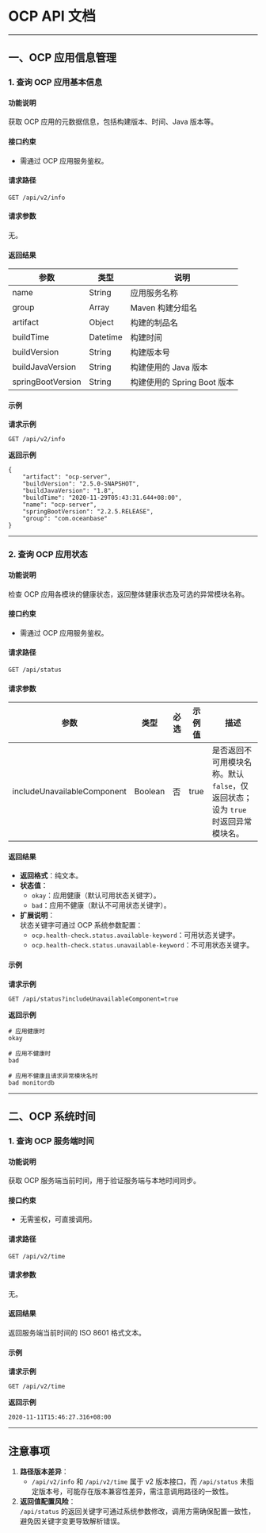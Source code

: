 # OCP API 文档

---

## 一、OCP 应用信息管理

### 1. 查询 OCP 应用基本信息
#### 功能说明
获取 OCP 应用的元数据信息，包括构建版本、时间、Java 版本等。

#### 接口约束
- 需通过 OCP 应用服务鉴权。

#### 请求路径
`GET /api/v2/info`

#### 请求参数
无。

#### 返回结果
| 参数               | 类型        | 说明                     |
|--------------------|-------------|--------------------------|
| name               | String      | 应用服务名称             |
| group              | Array       | Maven 构建分组名         |
| artifact           | Object      | 构建的制品名             |
| buildTime          | Datetime    | 构建时间                 |
| buildVersion       | String      | 构建版本号               |
| buildJavaVersion   | String      | 构建使用的 Java 版本     |
| springBootVersion  | String      | 构建使用的 Spring Boot 版本 |

#### 示例
**请求示例**  
```code
GET /api/v2/info
```

**返回示例**  
```code
{
    "artifact": "ocp-server",
    "buildVersion": "2.5.0-SNAPSHOT",
    "buildJavaVersion": "1.8",
    "buildTime": "2020-11-29T05:43:31.644+08:00",
    "name": "ocp-server",
    "springBootVersion": "2.2.5.RELEASE",
    "group": "com.oceanbase"
}
```

---

### 2. 查询 OCP 应用状态
#### 功能说明
检查 OCP 应用各模块的健康状态，返回整体健康状态及可选的异常模块名称。

#### 接口约束
- 需通过 OCP 应用服务鉴权。

#### 请求路径
`GET /api/status`

#### 请求参数
| 参数                     | 类型      | 必选 | 示例值 | 描述                                                                 |
|--------------------------|-----------|------|--------|----------------------------------------------------------------------|
| includeUnavailableComponent | Boolean | 否   | true  | 是否返回不可用模块名称。默认 `false`，仅返回状态；设为 `true` 时返回异常模块名。 |

#### 返回结果
- **返回格式**：纯文本。
- **状态值**：
  - `okay`：应用健康（默认可用状态关键字）。
  - `bad`：应用不健康（默认不可用状态关键字）。
- **扩展说明**：  
  状态关键字可通过 OCP 系统参数配置：
  - `ocp.health-check.status.available-keyword`：可用状态关键字。
  - `ocp.health-check.status.unavailable-keyword`：不可用状态关键字。

#### 示例
**请求示例**  
```code
GET /api/status?includeUnavailableComponent=true
```

**返回示例**  
```code
# 应用健康时
okay

# 应用不健康时
bad

# 应用不健康且请求异常模块名时
bad monitordb
```

---

## 二、OCP 系统时间

### 1. 查询 OCP 服务端时间
#### 功能说明
获取 OCP 服务端当前时间，用于验证服务端与本地时间同步。

#### 接口约束
- 无需鉴权，可直接调用。

#### 请求路径
`GET /api/v2/time`

#### 请求参数
无。

#### 返回结果
返回服务端当前时间的 ISO 8601 格式文本。

#### 示例
**请求示例**  
```code
GET /api/v2/time
```

**返回示例**  
```code
2020-11-11T15:46:27.316+08:00
```

---

## 注意事项
1. **路径版本差异**：  
   - `/api/v2/info` 和 `/api/v2/time` 属于 v2 版本接口，而 `/api/status` 未指定版本号，可能存在版本兼容性差异，需注意调用路径的一致性。
2. **返回值配置风险**：  
   `/api/status` 的返回关键字可通过系统参数修改，调用方需确保配置一致性，避免因关键字变更导致解析错误。